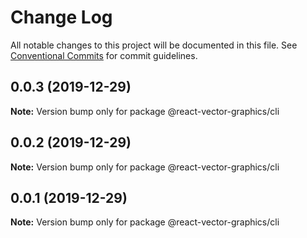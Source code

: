 # Change Log

All notable changes to this project will be documented in this file.
See [Conventional Commits](https://conventionalcommits.org) for commit guidelines.

## 0.0.3 (2019-12-29)

**Note:** Version bump only for package @react-vector-graphics/cli





## 0.0.2 (2019-12-29)

**Note:** Version bump only for package @react-vector-graphics/cli





## 0.0.1 (2019-12-29)

**Note:** Version bump only for package @react-vector-graphics/cli
